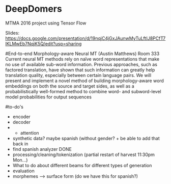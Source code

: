 # DeepDomers
MTMA 2016 project using Tensor Flow

Slides: https://docs.google.com/presentation/d/19nqjC4jGxJAunwMyTuLftIJ8PCfT7lKLMwEb7NqjK5Q/edit?usp=sharing

#End-to-end Morphology-aware Neural MT (Austin Matthews)
Room 333
Current neural MT methods rely on naïve word representations that make no use of available sub-word information. Previous approaches, such as factored translation, have shown that such information can greatly help translation quality, especially between certain language pairs. We will present and implement a novel method of building morphology-aware word embeddings on both the source and target sides, as well as a probabilistically well-formed method to combine word- and subword-level model probabilities for output sequences


#to-do's
- encoder
- decoder
- + attention
- synthetic data? maybe spanish (without gender? + be able to add that back in
- find spanish analyzer DONE
- processing/cleaning/tokenization (partial restart of harvest 11:30pm Mon...)
- What to do about different beams for different types of generation
- evaluation
- morphemes --> surface form (do we have this for spanish?)
